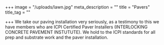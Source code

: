 +++
image = "/uploads/lawn.jpg"
meta_description = ""
title = "Pavers"
title_tag = ""

+++
We take our paving installation very seriously, as a testimony to this we have members who are ICPI Certified Paver Installers (INTERLOCKING CONCRETE PAVEMENT INSTUTUTE). We hold to the ICPI standards for all prep and substrate work and the paver installation.
